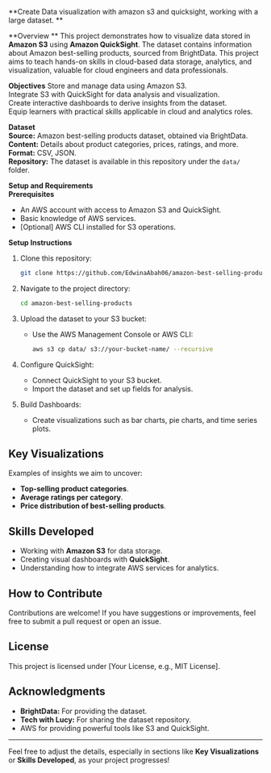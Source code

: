 **Create Data visualization with amazon s3 and quicksight, working with a large dataset. **

**Overview **
This project demonstrates how to visualize data stored in **Amazon S3** using **Amazon QuickSight**. 
The dataset contains information about Amazon best-selling products, sourced from BrightData. 
This project aims to teach hands-on skills in cloud-based data storage, analytics, and visualization, valuable for cloud engineers and data professionals.  

**Objectives** 
  Store and manage data using Amazon S3.  
  Integrate S3 with QuickSight for data analysis and visualization.  
  Create interactive dashboards to derive insights from the dataset.  
  Equip learners with practical skills applicable in cloud and analytics roles.  

**Dataset**  
  **Source:** Amazon best-selling products dataset, obtained via BrightData.  
  **Content:** Details about product categories, prices, ratings, and more.  
  **Format:** CSV, JSON.  
  **Repository:** The dataset is available in this repository under the `data/` folder.  
  

**Setup and Requirements**  
**Prerequisites**  
- An AWS account with access to Amazon S3 and QuickSight.  
- Basic knowledge of AWS services.  
- [Optional] AWS CLI installed for S3 operations.  

**Setup Instructions**  
1. Clone this repository:  
   ```bash
   git clone https://github.com/EdwinaAbah06/amazon-best-selling-products.git
   ```  
2. Navigate to the project directory:  
   ```bash or linux environment
   cd amazon-best-selling-products
   ```  
3. Upload the dataset to your S3 bucket:  
   - Use the AWS Management Console or AWS CLI:  
     ```bash
     aws s3 cp data/ s3://your-bucket-name/ --recursive
     ```  

4. Configure QuickSight:  
   - Connect QuickSight to your S3 bucket.  
   - Import the dataset and set up fields for analysis.  

5. Build Dashboards:  
   - Create visualizations such as bar charts, pie charts, and time series plots.  

## **Key Visualizations**  
Examples of insights we aim to uncover:  
- **Top-selling product categories**.  
- **Average ratings per category**.  
- **Price distribution of best-selling products**.  

## **Skills Developed**  
- Working with **Amazon S3** for data storage.  
- Creating visual dashboards with **QuickSight**.  
- Understanding how to integrate AWS services for analytics.  

## **How to Contribute**  
Contributions are welcome! If you have suggestions or improvements, feel free to submit a pull request or open an issue.  

## **License**  
This project is licensed under [Your License, e.g., MIT License].  

## **Acknowledgments**  
- **BrightData:** For providing the dataset.  
- **Tech with Lucy:** For sharing the dataset repository.  
- AWS for providing powerful tools like S3 and QuickSight.  

---  

Feel free to adjust the details, especially in sections like **Key Visualizations** or **Skills Developed**, as your project progresses!
